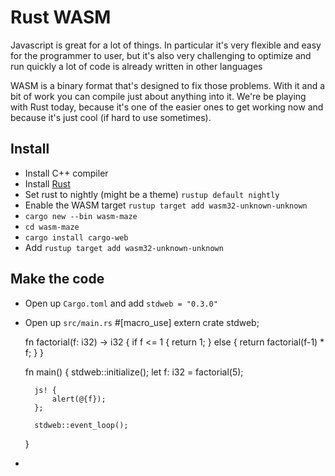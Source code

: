 # Rust WASM

Javascript is great for a lot of things. In particular it's very flexible and easy for the programmer to user, but it's also very challenging to optimize and run quickly a lot of code is already written in other languages

WASM is a binary format that's designed to fix those problems. With it and a bit of work you can compile just about anything into
it. We're be playing with Rust today, because it's one of the easier ones to get working now and because it's just cool (if hard to use sometimes).

## Install

* Install C++ compiler
* Install [Rust](https://www.rust-lang.org/en-US/install.html)
* Set rust to nightly (might be a theme) `rustup default nightly`
* Enable the WASM target `rustup target add wasm32-unknown-unknown`
* `cargo new --bin wasm-maze`
* `cd wasm-maze`
* `cargo install cargo-web`
* Add `rustup target add wasm32-unknown-unknown`

## Make the code

* Open up `Cargo.toml` and add `stdweb = "0.3.0"`
* Open up `src/main.rs`
    #[macro_use]
    extern crate stdweb;

    fn factorial(f: i32) -> i32 {
        if f <= 1 {
            return 1;
        } else {
            return factorial(f-1) * f;
        }
    }


    fn main() {
        stdweb::initialize();
        let f: i32 = factorial(5);

        js! {
            alert(@{f});
        };

        stdweb::event_loop();
    }
* 
